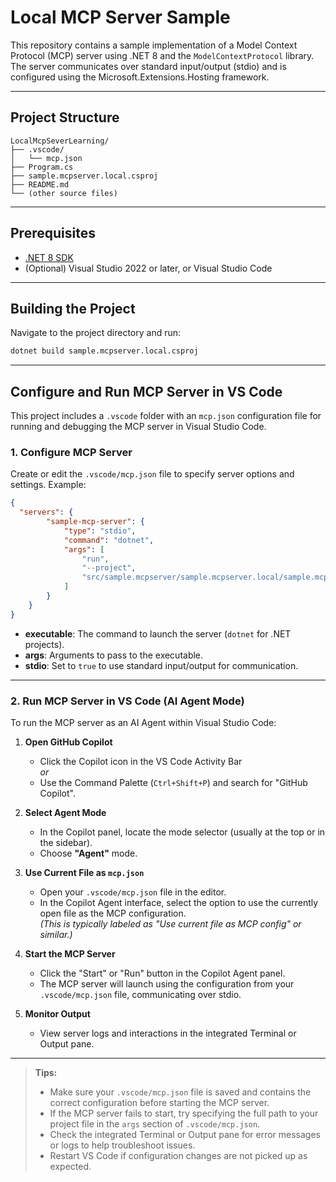 # Local MCP Server Sample

This repository contains a sample implementation of a Model Context Protocol (MCP) server using .NET 8 and the `ModelContextProtocol` library. The server communicates over standard input/output (stdio) and is configured using the Microsoft.Extensions.Hosting framework.

---

## Project Structure

```
LocalMcpSeverLearning/
├── .vscode/
│   └── mcp.json
├── Program.cs
├── sample.mcpserver.local.csproj
├── README.md
└── (other source files)
```

---

## Prerequisites

- [.NET 8 SDK](https://dotnet.microsoft.com/download/dotnet/8.0)
- (Optional) Visual Studio 2022 or later, or Visual Studio Code

---

## Building the Project

Navigate to the project directory and run:

```sh
dotnet build sample.mcpserver.local.csproj
```

---

## Configure and Run MCP Server in VS Code

This project includes a `.vscode` folder with an `mcp.json` configuration file for running and debugging the MCP server in Visual Studio Code.

### 1. Configure MCP Server

Create or edit the `.vscode/mcp.json` file to specify server options and settings. Example:

```json
{
  "servers": {
        "sample-mcp-server": {
            "type": "stdio",
            "command": "dotnet",
            "args": [
                "run",
                "--project",
                "src/sample.mcpserver/sample.mcpserver.local/sample.mcpserver.local.csproj"
            ]
        }
    }
}
```

- **executable**: The command to launch the server (`dotnet` for .NET projects).
- **args**: Arguments to pass to the executable.
- **stdio**: Set to `true` to use standard input/output for communication.

---

### 2. Run MCP Server in VS Code (AI Agent Mode)

To run the MCP server as an AI Agent within Visual Studio Code:

1. **Open GitHub Copilot**  
   - Click the Copilot icon in the VS Code Activity Bar  
     *or*  
   - Use the Command Palette (`Ctrl+Shift+P`) and search for "GitHub Copilot".

2. **Select Agent Mode**  
   - In the Copilot panel, locate the mode selector (usually at the top or in the sidebar).
   - Choose **"Agent"** mode.

3. **Use Current File as `mcp.json`**  
   - Open your `.vscode/mcp.json` file in the editor.
   - In the Copilot Agent interface, select the option to use the currently open file as the MCP configuration.  
     *(This is typically labeled as "Use current file as MCP config" or similar.)*

4. **Start the MCP Server**  
   - Click the "Start" or "Run" button in the Copilot Agent panel.
   - The MCP server will launch using the configuration from your `.vscode/mcp.json` file, communicating over stdio.

5. **Monitor Output**  
   - View server logs and interactions in the integrated Terminal or Output pane.

---

> **Tips:**  
> - Make sure your `.vscode/mcp.json` file is saved and contains the correct configuration before starting the MCP server.
> - If the MCP server fails to start, try specifying the full path to your project file in the `args` section of `.vscode/mcp.json`.
> - Check the integrated Terminal or Output pane for error messages or logs to help troubleshoot issues.
> - Restart VS Code if configuration changes are not picked up as expected.




